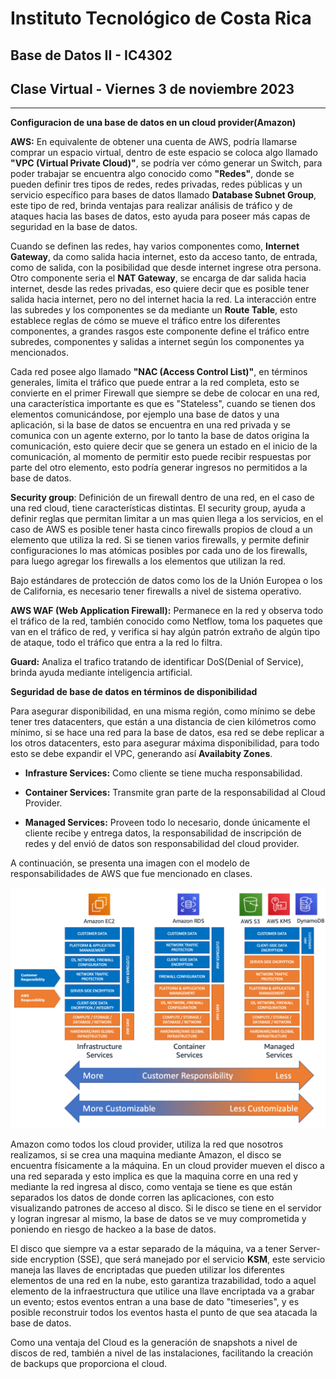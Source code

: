 # Instituto Tecnológico de Costa Rica
## Base de Datos II - IC4302
## Clase Virtual - Viernes 3 de noviembre 2023

---

**Configuracion de una base de datos en un cloud provider(Amazon)**

 **AWS:** En equivalente de obtener una cuenta de AWS, podría llamarse comprar un espacio virtual, dentro de este espacio se coloca algo llamado **"VPC (Virtual Private Cloud)"**, se podría ver cómo generar un Switch, para poder trabajar se encuentra algo conocido como **"Redes"**, donde se pueden definir tres tipos de redes, redes privadas, redes públicas y un servicio específico para bases de datos llamado **Database Subnet Group**, este tipo de red, brinda ventajas para realizar análisis de tráfico y de ataques hacia las bases de datos, esto ayuda para poseer más capas de seguridad en la base de datos.

Cuando se definen las redes, hay varios componentes como, **Internet Gateway**, da como salida hacia internet, esto da acceso tanto, de entrada, como de salida, con la posibilidad que desde internet ingrese otra persona. Otro componente seria el **NAT Gateway**, se encarga de dar salida hacia internet, desde las redes privadas, eso quiere decir que es posible tener salida hacia internet, pero no del internet hacia la red. La interacción entre las subredes y los componentes se da mediante un **Route Table**, esto establece reglas de cómo se mueve el tráfico entre los diferentes componentes, a grandes rasgos este componente define el tráfico entre subredes, componentes y salidas a internet según los componentes ya mencionados.

Cada red posee algo llamado **"NAC (Access Control List)"**, en términos generales, limita el tráfico que puede entrar a la red completa, esto se convierte en el primer Firewall que siempre  se debe de colocar en una red, una característica importante es que es "Stateless", cuando se tienen dos elementos comunicándose, por ejemplo una base de datos y una aplicación, si la base de datos se encuentra en una red privada y se comunica con un agente externo, por lo tanto la base de datos origina la comunicación, esto quiere decir que se genera un estado en el inicio de la comunicación, al momento de permitir esto puede recibir respuestas por parte del otro elemento, esto podría generar ingresos no permitidos a la base de datos.

**Security group**: Definición de un firewall dentro de una red, en el caso de una red cloud, tiene características distintas. El security group, ayuda a definir reglas que permitan limitar a un mas quien llega a los servicios, en el caso de AWS es posible tener hasta cinco firewalls propios de cloud a un elemento que utiliza la red. Si se tienen varios firewalls, y permite definir configuraciones lo mas atómicas posibles por cada uno de los firewalls, para luego agregar los firewalls a los elementos que utilizan la red.

Bajo estándares de protección de datos como los de la Unión Europea o los de California, es necesario tener firewalls a nivel de sistema operativo.

**AWS WAF (Web Application Firewall):** Permanece en la red y observa todo el tráfico de la red, también conocido como Netflow, toma los paquetes que van en el tráfico de red, y verifica si hay algún patrón extraño de algún tipo de ataque, todo el tráfico que entra a la red lo filtra.

**Guard:** Analiza el trafico tratando de identificar DoS(Denial of Service), brinda ayuda mediante inteligencia artificial.

**Seguridad de base de datos en términos de disponibilidad**

Para asegurar disponibilidad, en una misma región, como mínimo se debe tener tres datacenters, que están a una distancia de cien kilómetros como mínimo, si se hace una red para la base de datos, esa red se debe replicar a los otros datacenters, esto para asegurar máxima disponibilidad, para todo esto se debe expandir el VPC, generando así **Availabity Zones**.

* **Infrasture Services:** Como cliente se tiene mucha responsabilidad.

* **Container Services:** Transmite gran parte de la responsabilidad al Cloud Provider.

* **Managed Services:** Proveen todo lo necesario, donde únicamente el cliente recibe y entrega datos, la responsabilidad de inscripción de redes y del envió de datos son responsabilidad del cloud provider.

A continuación, se presenta una imagen con el modelo de responsabilidades de AWS que fue mencionado en clases.

![Alt text](aws_responsability.png)

 Amazon como todos los cloud provider, utiliza la red que nosotros realizamos, si se crea una maquina mediante Amazon, el disco se encuentra físicamente a la máquina. En un cloud provider mueven el disco a una red separada y esto implica es que la maquina corre en una red y mediante la red ingresa al disco, como ventaja se tiene es que están separados los datos de donde corren las aplicaciones, con esto visualizando patrones de acceso al disco. Si le disco se tiene en el servidor y logran ingresar al mismo, la base de datos se ve muy comprometida y poniendo en riesgo de hackeo a la base de datos.

El disco que siempre va a estar separado de la máquina, va a tener Server-side encryption (SSE), que será manejado por el servicio **KSM**, este servicio maneja las llaves de encriptadas  que pueden utilizar los diferentes elementos de una red en la nube, esto garantiza trazabilidad, todo a aquel elemento de la infraestructura que utilice una llave encriptada  va a grabar un evento; estos eventos entran a  una base de dato "timeseries", y es posible reconstruir todos los eventos hasta el punto de que sea atacada la base de datos.

Como una ventaja del Cloud es la generación de snapshots a nivel de discos de red, también a nivel de las instalaciones, facilitando la creación de backups que proporciona el cloud.



